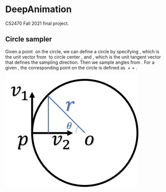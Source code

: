 # DeepAnimation
CS2470 Fall 2021 final project.


## Circle sampler

Given a point 
<img src="https://render.githubusercontent.com/render/math?math=p" alt="">
on the circle, we can define a circle by specifying
<img src="https://render.githubusercontent.com/render/math?math=v_2" alt="">,
which is the unit vector from 
<img src="https://render.githubusercontent.com/render/math?math=p" alt="">
to circle center
<img src="https://render.githubusercontent.com/render/math?math=o" alt="">,
and 
<img src="https://render.githubusercontent.com/render/math?math=v_1" alt="">,
which is the unit tangent vector that defines the sampling direction.
Then we sample angles from 
<img src="https://render.githubusercontent.com/render/math?math=[0, 2\pi]" alt="">.
For a given
<img src="https://render.githubusercontent.com/render/math?math=\theta" alt="">,
the corresponding point on the circle is defined as
<img src="https://render.githubusercontent.com/render/math?math=p" alt=""> +
<img src="https://render.githubusercontent.com/render/math?math=(r - r \cos \theta)v_2" alt="">+
<img src="https://render.githubusercontent.com/render/math?math=r \sin \theta v_1" alt="">.


![circle_sampling](doc/circle_sampling.png)